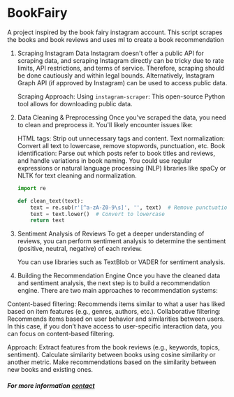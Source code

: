 # BookFairy

A project inspired by the book fairy instagram account. This script scrapes the books and book reviews and uses ml to create a book recommendation

1. Scraping Instagram Data
    Instagram doesn't offer a public API for scraping data, and scraping Instagram directly can be tricky due to rate limits, API restrictions, and terms of service. Therefore, scraping should be done cautiously and within legal bounds. Alternatively, Instagram Graph API (if approved by Instagram) can be used to access public data.

    Scraping Approach: Using `instagram-scraper`: This open-source Python tool allows for downloading public data.

2. Data Cleaning & Preprocessing
    Once you've scraped the data, you need to clean and preprocess it. You'll likely encounter issues like:

    HTML tags: Strip out unnecessary tags and content.
    Text normalization: Convert all text to lowercase, remove stopwords, punctuation, etc.
    Book identification: Parse out which posts refer to book titles and reviews, and handle variations in book naming.
    You could use regular expressions or natural language processing (NLP) libraries like spaCy or NLTK for text cleaning and normalization.

    ```python
    import re

    def clean_text(text):
        text = re.sub(r'[^a-zA-Z0-9\s]', '', text)  # Remove punctuation
        text = text.lower()  # Convert to lowercase
        return text
    ```

3. Sentiment Analysis of Reviews
    To get a deeper understanding of reviews, you can perform sentiment analysis to determine the sentiment (positive, neutral, negative) of each review.

    You can use libraries such as TextBlob or VADER for sentiment analysis.

4. Building the Recommendation Engine
Once you have the cleaned data and sentiment analysis, the next step is to build a recommendation engine. There are two main approaches to recommendation systems:

Content-based filtering: Recommends items similar to what a user has liked based on item features (e.g., genres, authors, etc.).
Collaborative filtering: Recommends items based on user behavior and similarities between users.
In this case, if you don’t have access to user-specific interaction data, you can focus on content-based filtering.

Approach:
Extract features from the book reviews (e.g., keywords, topics, sentiment).
Calculate similarity between books using cosine similarity or another metric.
Make recommendations based on the similarity between new books and existing ones.

##### For more information [contact](mailto:jstanbridge@gmail.com)
